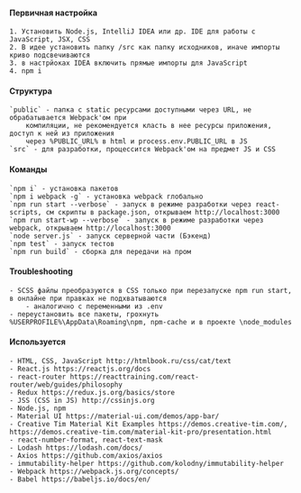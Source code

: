 #### Первичная настройка
    1. Установить Node.js, IntelliJ IDEA или др. IDE для работы с JavaScript, JSX, CSS
    2. В идее установить папку /src как папку исходников, иначе импорты криво подсвечиваются
    3. в настрйоках IDEA включить прямые импорты для JavaScript
    4. npm i

#### Структура
    `public` - папка с static ресурсами доступными через URL, не обрабатывается Webpack'ом при
        компиляции, не рекомендуется класть в нее ресурсы приложения, доступ к ней из приложения
        через %PUBLIC_URL% в html и process.env.PUBLIC_URL в JS
    `src` - для разработки, процессится Webpack'ом на предмет JS и CSS

#### Команды
    `npm i` - установка пакетов
    `npm i webpack -g` - установка webpack глобально
    `npm run start --verbose` - запуск в режиме разработки через react-scripts, см скрипты в package.json, открываем http://localhost:3000
    `npm run start-wp --verbose` - запуск в режиме разработки через webpack, открываем http://localhost:3000
    `node server.js` - запуск серверной части (Бэкенд)
    `npm test` - запуск тестов
    `npm run build` - сборка для передачи на пром

#### Troubleshooting
    - SCSS файлы преобразуются в CSS только при перезапуске npm run start, в онлайне при правках не подхватываются
        - аналогично с переменными из .env
    - переустановить все пакеты, грохнуть %USERPROFILE%\AppData\Roaming\npm, npm-cache и в проекте \node_modules


#### Используется
    - HTML, CSS, JavaScript http://htmlbook.ru/css/cat/text
    - React.js https://reactjs.org/docs
    - react-router https://reacttraining.com/react-router/web/guides/philosophy
    - Redux https://redux.js.org/basics/store
    - JSS (CSS in JS) http://cssinjs.org
    - Node.js, npm
    - Material UI https://material-ui.com/demos/app-bar/
    - Creative Tim Material Kit Examples https://demos.creative-tim.com/, https://demos.creative-tim.com/material-kit-pro/presentation.html
    - react-number-format, react-text-mask
    - Lodash https://lodash.com/docs/
    - Axios https://github.com/axios/axios
    - immutability-helper https://github.com/kolodny/immutability-helper
    - Webpack https://webpack.js.org/concepts/
    - Babel https://babeljs.io/docs/en/

